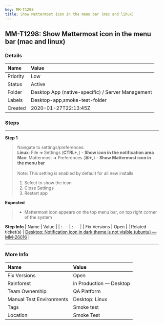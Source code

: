 ```yaml
---
key: MM-T1298
title: Show Mattermost icon in the menu bar (mac and linux)
---
```


## MM-T1298: Show Mattermost icon in the menu bar (mac and linux)

### Details

| Name     | Value                                             |
| :------- | :------------------------------------------------ |
| Priority | Low                                               |
| Status   | Active                                            |
| Folder   | Desktop App (native-specific) / Server Management |
| Labels   | Desktop-app,smoke-test-folder                     |
| Created  | 2020-01-27T22:13:45Z                              |

### Steps

<hr/>

**Step 1**

> <article>Navigate to settings/preferences:<br><strong>Linux</strong>: File ➜ Settings (<strong>CTRL+,</strong>) - <strong>Show icon in the notification area</strong><br><strong>Mac</strong>: Mattermost ➜ Preferences (<strong>⌘+,</strong>) - <strong>Show Mattermost icon in the menu bar</strong><br><br>Note: This setting is enabled by default for all new installs <ol><li>Select to show the icon</li><li>Close Settings&nbsp;</li><li>Restart app</li></ol></article>

**Expected**

> <article><ul><li>Mattermost icon appears on the top menu bar, on top right corner of the system</li></ul></article>

**Step Info**
| Name | Value |
| :--- | :--- |
| Fix Versions | Open |
| Related ticket(s) | <a href="https://mattermost.atlassian.net/browse/MM-26016">Desktop: Notification icon in dark theme is not visible (ubuntu) — MM-26016</a> |

<hr/>

### More Info

| Name                     | Value                   |
| :----------------------- | :---------------------- |
| Fix Versions             | Open                    |
| Rainforest               | in Production — Desktop |
| Team Ownership           | QA Platform             |
| Manual Test Environments | Desktop: Linux          |
| Tags                     | Smoke test              |
| Location                 | Smoke Test              |

